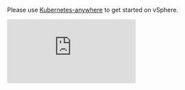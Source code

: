 Please use [Kubernetes-anywhere](https://github.com/kubernetes/kubernetes-anywhere) to get started on vSphere.


[![Analytics](https://kubernetes-site.appspot.com/UA-36037335-10/GitHub/cluster/vsphere/README.md?pixel)]()
